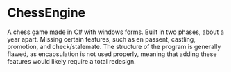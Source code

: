 # ChessEngine
A chess game made in C# with windows forms. Built in two phases, about a year apart. Missing certain features, such as en passent, castling, promotion, and check/stalemate. The structure of the program is generally flawed, as encapsulation is not used properly, meaning that adding these features would likely require a total redesign.
